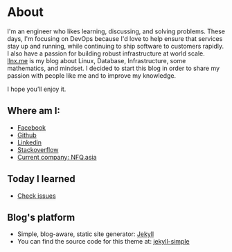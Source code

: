 # About

I'm an engineer who likes learning, discussing, and solving problems. These days, I'm focusing on DevOps because I'd love to help ensure that services stay up and running, while continuing to ship software to customers rapidly. I also have a passion for building robust infrastructure at world scale. [llnx.me](https://llnx.me) is my blog about Linux, Database, Infrastructure, some mathematics, and mindset. I decided to start this blog in order to share my passion with people like me and to improve my knowledge.

I hope you’ll enjoy it.

## Where am I:
* [Facebook](https://web.facebook.com/huynhtrunghieu.cs)
* [Github](https://github.com/hieuhtr)
* [Linkedin](https://www.linkedin.com/in/huynhtrunghieucs)
* [Stackoverflow](https://stackoverflow.com/users/5402121/hieu-huynh?tab=profile)
* [Current company: NFQ.asia](https://www.nfq.asia/)

## Today I learned
* [Check issues](https://github.com/hieuhtr/Blog/issues)

## Blog's platform
* Simple, blog-aware, static site generator: [Jekyll](https://jekyllrb.com)
* You can find the source code for this theme at: [jekyll-simple](https://github.com/wild-flame/jekyll-simple)
